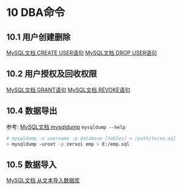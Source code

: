 # 10 DBA命令

## 10.1 用户创建删除

[MySQL文档 CREATE USER语句](https://dev.mysql.com/doc/refman/8.0/en/create-user.html)
[MySQL文档 DROP USER语句](https://dev.mysql.com/doc/refman/8.0/en/drop-user.html)

## 10.2 用户授权及回收权限

[MySQL文档 GRANT语句](https://dev.mysql.com/doc/refman/8.0/en/grant.html)
[MySQL文档 REVOKE语句](https://dev.mysql.com/doc/refman/8.0/en/revoke.html)

## 10.4 数据导出

参考: 
[MySQL文档 mysqldump](https://dev.mysql.com/doc/refman/8.0/en/mysqldump.html)
`mysqldump --help`

```bash
# mysqldump -u username -p database [tables] > /path/to/xx.sql
> mysqldump -uroot -p zerxoi emp > E:/emp.sql
```

## 10.5 数据导入

[MySQL文档 从文本导入数据库](https://dev.mysql.com/doc/refman/8.0/en/mysql-batch-commands.html)
